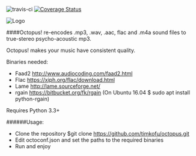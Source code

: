 ![travis-ci](https://travis-ci.org/timkofu/octopus.svg?branch=master)
[![Coverage Status](https://coveralls.io/repos/timkofu/octopus/badge.svg?branch=master&service=github)](https://coveralls.io/github/timkofu/octopus?branch=master)

![Logo](https://code.google.com/p/tims-octopus/logo?cct=1260817422)

####Octopus! re-encodes .mp3, .wav, .aac, flac and .m4a sound files to true-stereo psycho-acoustic mp3.

Octopus! makes your music have consistent quality.

Binaries needed:
- Faad2 http://www.audiocoding.com/faad2.html
- Flac https://xiph.org/flac/download.html
- Lame http://lame.sourceforge.net/
- rgain https://bitbucket.org/fk/rgain (On Ubuntu 16.04 $ sudo apt install python-rgain)

Requires Python 3.3+

######Usage:
- Clone the repository $git clone https://github.com/timkofu/octopus.git
- Edit octoconf.json and set the paths to the required binaries
- Run and enjoy
